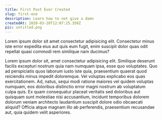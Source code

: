 ```yaml
---
title: First Post Ever Created
slug: first-one
description: Learn how to not give a damn
createdAt: 2020-03-20T12:07:25.350Z
pic: untitled.png
---
```


Lorem ipsum dolor sit amet consectetur adipisicing elit. Consectetur minus iste error expedita eius aut quis eum fugit, enim suscipit dolor quas odit repellat quasi commodi rem similique nam ducimus?

Lorem ipsum dolor sit, amet consectetur adipisicing elit. Similique deserunt facilis excepturi nostrum quia nam numquam ipsa, esse quo voluptates. Quo ad perspiciatis quos laborum iusto iste quia, praesentium quaerat quod reiciendis minus impedit doloremque. Vel voluptas explicabo eos quas exercitationem. Ad, natus, sequi modi ratione maiores vel quidem voluptas numquam, eos doloribus distinctio error magni nostrum ab voluptatum culpa quis. Ex quam consequatur placeat veritatis sed doloribus aut quisquam sunt molestiae nisi accusantium, incidunt temporibus dolorem dolorum veniam architecto laudantium suscipit dolore odio obcaecati aliquid? Officia atque magnam illo ab perferendis, praesentium recusandae aut, quia quidem velit asperiores.
